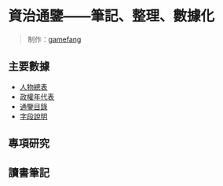 # 資治通鑒——筆記、整理、數據化

> 制作：[gamefang](https://gamefang.github.io/)

## 主要數據
- [人物總表](https://github.com/gamefang/zizhitongjian/blob/master/%E4%BA%BA%E7%89%A9%E7%B8%BD%E8%A1%A8.csv)
- [政權年代表](https://github.com/gamefang/zizhitongjian/blob/master/%E6%94%BF%E6%AC%8A%E5%B9%B4%E4%BB%A3%E8%A1%A8.csv)
- [通鑒目錄](https://github.com/gamefang/zizhitongjian/blob/master/%E9%80%9A%E9%91%92%E7%9B%AE%E9%8C%84.csv)
- [字段說明](https://github.com/gamefang/zizhitongjian/blob/master/%E5%AD%97%E6%AE%B5%E8%AA%AA%E6%98%8E.md)

## 專項研究

## 讀書筆記
